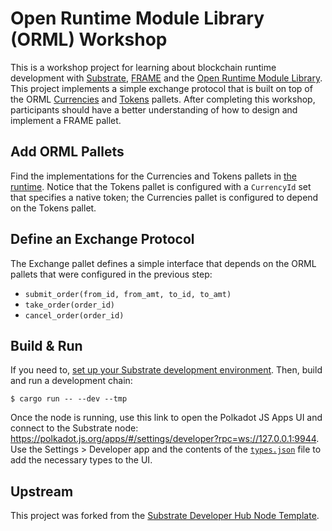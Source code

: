 # Open Runtime Module Library (ORML) Workshop

This is a workshop project for learning about blockchain runtime development with
[Substrate](https://substrate.dev/),
[FRAME](https://substrate.dev/docs/en/knowledgebase/runtime/frame) and the
[Open Runtime Module Library](https://github.com/open-web3-stack/open-runtime-module-library). This
project implements a simple exchange protocol that is built on top of the ORML
[Currencies](https://github.com/open-web3-stack/open-runtime-module-library/tree/master/currencies)
and [Tokens](https://github.com/open-web3-stack/open-runtime-module-library/tree/master/tokens)
pallets. After completing this workshop, participants should have a better understanding of how to
design and implement a FRAME pallet.

## Add ORML Pallets

Find the implementations for the Currencies and Tokens pallets in
[the runtime](blob/master/runtime/src/lib.rs). Notice that the Tokens pallet is configured with a
`CurrencyId` set that specifies a native token; the Currencies pallet is configured to depend on the
Tokens pallet.

## Define an Exchange Protocol

The Exchange pallet defines a simple interface that depends on the ORML pallets that were configured
in the previous step:

- `submit_order(from_id, from_amt, to_id, to_amt)`
- `take_order(order_id)`
- `cancel_order(order_id)`

## Build & Run

If you need to,
[set up your Substrate development environment](https://substrate.dev/docs/en/knowledgebase/getting-started/#manual-installation).
Then, build and run a development chain:

```shell
$ cargo run -- --dev --tmp
```

Once the node is running, use this link to open the Polkadot JS Apps UI and connect to the Substrate
node: https://polkadot.js.org/apps/#/settings/developer?rpc=ws://127.0.0.1:9944. Use the Settings >
Developer app and the contents of the [`types.json`](blob/master/types.json) file to add the
necessary types to the UI.

## Upstream

This project was forked from the
[Substrate Developer Hub Node Template](https://github.com/substrate-developer-hub/substrate-node-template).
